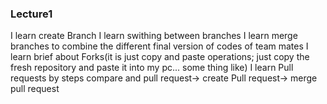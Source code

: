 ### Lecture1
I learn create Branch
I learn swithing between branches
I learn merge branches to combine the different final version of codes of team mates
I learn brief about Forks(it is just copy and paste operations; just copy the fresh repository and paste it into my pc... some thing like)
I learn Pull requests by steps compare and pull request-> create Pull request-> merge pull request

